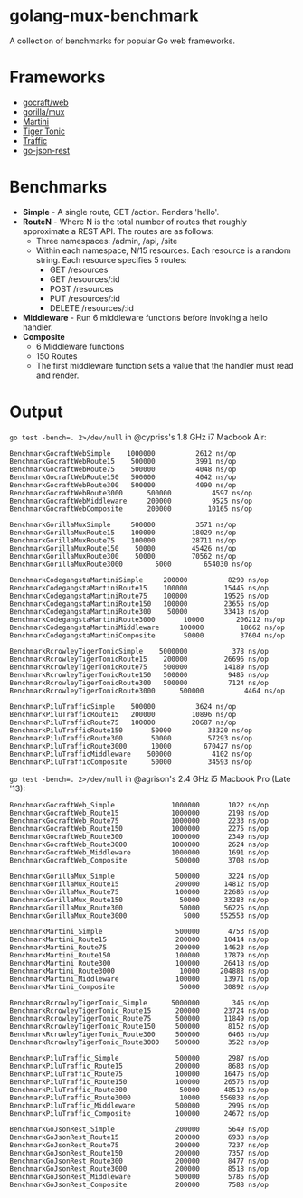 golang-mux-benchmark
====================

A collection of benchmarks for popular Go web frameworks.

# Frameworks

*  [gocraft/web](https://github.com/gocraft/web)
*  [gorilla/mux](https://github.com/gorilla/mux)
*  [Martini](https://github.com/go-martini/martini)
*  [Tiger Tonic](https://github.com/rcrowley/go-tigertonic)
*  [Traffic](https://github.com/pilu/traffic)
*  [go-json-rest](https://github.com/ant0ine/go-json-rest)

# Benchmarks

*  **Simple** - A single route, GET /action. Renders 'hello'.
*  **RouteN** - Where N is the total number of routes that roughly approximate a REST API. The routes are as follows:
   *  Three namespaces: /admin, /api, /site
   *  Within each namespace, N/15 resources. Each resource is a random string. Each resource specifies 5 routes:
      *  GET /resources
      *  GET /resources/:id
      *  POST /resources
      *  PUT /resources/:id
      *  DELETE /resources/:id
*  **Middleware** - Run 6 middleware functions before invoking a hello handler.
*  **Composite**
   *  6 Middleware functions
   *  150 Routes
   *  The first middleware function sets a value that the handler must read and render.

# Output

`go test -bench=. 2>/dev/null` in @cypriss's 1.8 GHz i7 Macbook Air:

```
BenchmarkGocraftWebSimple	 1000000	      2612 ns/op
BenchmarkGocraftWebRoute15	  500000	      3991 ns/op
BenchmarkGocraftWebRoute75	  500000	      4048 ns/op
BenchmarkGocraftWebRoute150	  500000	      4042 ns/op
BenchmarkGocraftWebRoute300	  500000	      4090 ns/op
BenchmarkGocraftWebRoute3000	  500000	      4597 ns/op
BenchmarkGocraftWebMiddleware	  200000	      9525 ns/op
BenchmarkGocraftWebComposite	  200000	     10165 ns/op

BenchmarkGorillaMuxSimple	  500000	      3571 ns/op
BenchmarkGorillaMuxRoute15	  100000	     18029 ns/op
BenchmarkGorillaMuxRoute75	  100000	     28711 ns/op
BenchmarkGorillaMuxRoute150	   50000	     45426 ns/op
BenchmarkGorillaMuxRoute300	   50000	     70562 ns/op
BenchmarkGorillaMuxRoute3000	    5000	    654030 ns/op

BenchmarkCodegangstaMartiniSimple	  200000	      8290 ns/op
BenchmarkCodegangstaMartiniRoute15	  100000	     15445 ns/op
BenchmarkCodegangstaMartiniRoute75	  100000	     19526 ns/op
BenchmarkCodegangstaMartiniRoute150	  100000	     23655 ns/op
BenchmarkCodegangstaMartiniRoute300	   50000	     33418 ns/op
BenchmarkCodegangstaMartiniRoute3000	   10000	    206212 ns/op
BenchmarkCodegangstaMartiniMiddleware	  100000	     18662 ns/op
BenchmarkCodegangstaMartiniComposite	   50000	     37604 ns/op

BenchmarkRcrowleyTigerTonicSimple	 5000000	       378 ns/op
BenchmarkRcrowleyTigerTonicRoute15	  200000	     26696 ns/op
BenchmarkRcrowleyTigerTonicRoute75	  500000	     14189 ns/op
BenchmarkRcrowleyTigerTonicRoute150	  500000	      9485 ns/op
BenchmarkRcrowleyTigerTonicRoute300	  500000	      7124 ns/op
BenchmarkRcrowleyTigerTonicRoute3000	  500000	      4464 ns/op

BenchmarkPiluTrafficSimple	  500000	      3624 ns/op
BenchmarkPiluTrafficRoute15	  200000	     10896 ns/op
BenchmarkPiluTrafficRoute75	  100000	     20687 ns/op
BenchmarkPiluTrafficRoute150	   50000	     33320 ns/op
BenchmarkPiluTrafficRoute300	   50000	     57293 ns/op
BenchmarkPiluTrafficRoute3000	   10000	    670427 ns/op
BenchmarkPiluTrafficMiddleware	  500000	      4102 ns/op
BenchmarkPiluTrafficComposite	   50000	     34593 ns/op
```

`go test -bench=. 2>/dev/null` in @agrison's 2.4 GHz i5 Macbook Pro (Late '13):

```
BenchmarkGocraftWeb_Simple              1000000       1022 ns/op
BenchmarkGocraftWeb_Route15             1000000       2198 ns/op
BenchmarkGocraftWeb_Route75             1000000       2233 ns/op
BenchmarkGocraftWeb_Route150            1000000       2275 ns/op
BenchmarkGocraftWeb_Route300            1000000       2349 ns/op
BenchmarkGocraftWeb_Route3000           1000000       2624 ns/op
BenchmarkGocraftWeb_Middleware          1000000       1691 ns/op
BenchmarkGocraftWeb_Composite            500000       3708 ns/op

BenchmarkGorillaMux_Simple               500000       3224 ns/op
BenchmarkGorillaMux_Route15              200000      14812 ns/op
BenchmarkGorillaMux_Route75              100000      22686 ns/op
BenchmarkGorillaMux_Route150              50000      33283 ns/op
BenchmarkGorillaMux_Route300              50000      56225 ns/op
BenchmarkGorillaMux_Route3000              5000     552553 ns/op

BenchmarkMartini_Simple                  500000       4753 ns/op
BenchmarkMartini_Route15                 200000      10414 ns/op
BenchmarkMartini_Route75                 200000      14623 ns/op
BenchmarkMartini_Route150                100000      17879 ns/op
BenchmarkMartini_Route300                100000      26418 ns/op
BenchmarkMartini_Route3000                10000     204888 ns/op
BenchmarkMartini_Middleware              100000      13971 ns/op
BenchmarkMartini_Composite                50000      30892 ns/op

BenchmarkRcrowleyTigerTonic_Simple      5000000        346 ns/op
BenchmarkRcrowleyTigerTonic_Route15      200000      23724 ns/op
BenchmarkRcrowleyTigerTonic_Route75      500000      11849 ns/op
BenchmarkRcrowleyTigerTonic_Route150     500000       8152 ns/op
BenchmarkRcrowleyTigerTonic_Route300     500000       6463 ns/op
BenchmarkRcrowleyTigerTonic_Route3000    500000       3522 ns/op

BenchmarkPiluTraffic_Simple              500000       2987 ns/op
BenchmarkPiluTraffic_Route15             200000       8683 ns/op
BenchmarkPiluTraffic_Route75             100000      16475 ns/op
BenchmarkPiluTraffic_Route150            100000      26576 ns/op
BenchmarkPiluTraffic_Route300             50000      48519 ns/op
BenchmarkPiluTraffic_Route3000            10000     556838 ns/op
BenchmarkPiluTraffic_Middleware          500000       2995 ns/op
BenchmarkPiluTraffic_Composite           100000      24672 ns/op

BenchmarkGoJsonRest_Simple               200000       5649 ns/op
BenchmarkGoJsonRest_Route15              200000       6938 ns/op
BenchmarkGoJsonRest_Route75              200000       7237 ns/op
BenchmarkGoJsonRest_Route150             200000       7357 ns/op
BenchmarkGoJsonRest_Route300             200000       8477 ns/op
BenchmarkGoJsonRest_Route3000            200000       8518 ns/op
BenchmarkGoJsonRest_Middleware           500000       5785 ns/op
BenchmarkGoJsonRest_Composite            200000       7588 ns/op
```

